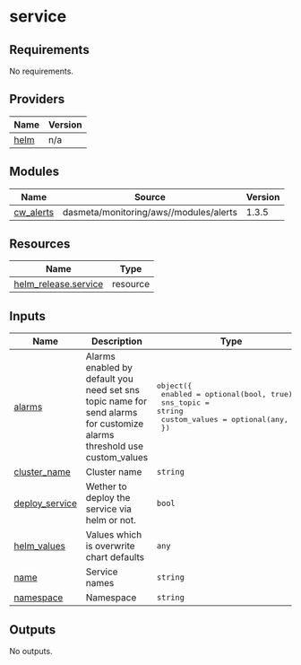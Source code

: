 # service

<!-- BEGINNING OF PRE-COMMIT-TERRAFORM DOCS HOOK -->
## Requirements

No requirements.

## Providers

| Name | Version |
|------|---------|
| <a name="provider_helm"></a> [helm](#provider\_helm) | n/a |

## Modules

| Name | Source | Version |
|------|--------|---------|
| <a name="module_cw_alerts"></a> [cw\_alerts](#module\_cw\_alerts) | dasmeta/monitoring/aws//modules/alerts | 1.3.5 |

## Resources

| Name | Type |
|------|------|
| [helm_release.service](https://registry.terraform.io/providers/hashicorp/helm/latest/docs/resources/release) | resource |

## Inputs

| Name | Description | Type | Default | Required |
|------|-------------|------|---------|:--------:|
| <a name="input_alarms"></a> [alarms](#input\_alarms) | Alarms enabled by default you need set sns topic name for send alarms for customize alarms threshold use custom\_values | <pre>object({<br>    enabled       = optional(bool, true)<br>    sns_topic     = string<br>    custom_values = optional(any, {})<br>  })</pre> | n/a | yes |
| <a name="input_cluster_name"></a> [cluster\_name](#input\_cluster\_name) | Cluster name | `string` | n/a | yes |
| <a name="input_deploy_service"></a> [deploy\_service](#input\_deploy\_service) | Wether to deploy the service via helm or not. | `bool` | `true` | no |
| <a name="input_helm_values"></a> [helm\_values](#input\_helm\_values) | Values which is overwrite chart defaults | `any` | `null` | no |
| <a name="input_name"></a> [name](#input\_name) | Service names | `string` | n/a | yes |
| <a name="input_namespace"></a> [namespace](#input\_namespace) | Namespace | `string` | `null` | no |

## Outputs

No outputs.
<!-- END OF PRE-COMMIT-TERRAFORM DOCS HOOK -->
